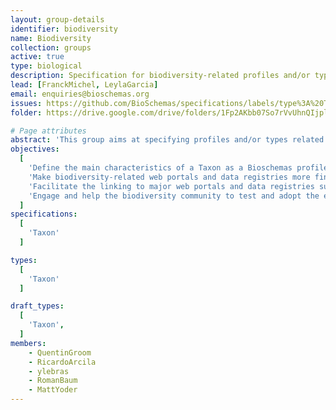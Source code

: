 ```yaml
---
layout: group-details
identifier: biodiversity
name: Biodiversity
collection: groups
active: true
type: biological
description: Specification for biodiversity-related profiles and/or types
lead: [FranckMichel, LeylaGarcia]
email: enquiries@bioschemas.org
issues: https://github.com/BioSchemas/specifications/labels/type%3A%20Taxon
folder: https://drive.google.com/drive/folders/1Fp2AKbb07So7rVvUhnQIjpl8HLPSwpbP

# Page attributes
abstract: 'This group aims at specifying profiles and/or types related to the biodiversity domain, starting with the Taxon profile.'
objectives:
  [
    'Define the main characteristics of a Taxon as a Bioschemas profile',
    'Make biodiversity-related web portals and data registries more findable using search engines',
    'Facilitate the linking to major web portals and data registries such as GBIF, Encyclopedia of Life, Catalogue of Life',
    'Engage and help the biodiversity community to test and adopt the exposure of biodiversity markkup'
  ]
specifications:
  [
    'Taxon'
  ]

types:
  [
    'Taxon'
  ]

draft_types:
  [
    'Taxon',
  ]
members:
    - QuentinGroom
    - RicardoArcila
    - ylebras
    - RomanBaum
    - MattYoder
---
```

